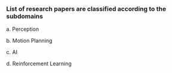 ### List of research papers are classified according to the subdomains 

a. Perception

b. Motion Planning 

c. AI 

d. Reinforcement Learning
